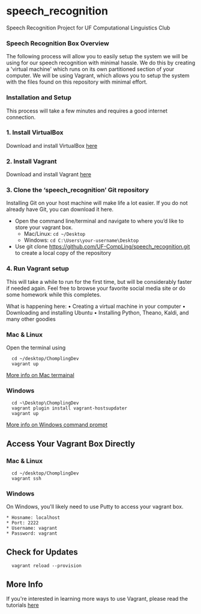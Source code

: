 # speech_recognition
Speech Recognition Project for UF Computational Linguistics Club

### Speech Recognition Box Overview

The following process will allow you to easily setup the system we will be using for our speech recognition with minimal hassle. We do this by creating a 'virtual machine' which runs on its own partitioned section of your computer. We will be using Vagrant, which allows you to setup the system with the files found on this repository with minimal effort.

### Installation and Setup

This process will take a few minutes and requires a good internet connection.

### 1. Install VirtualBox
Download and install VirtualBox [here](https://www.virtualbox.org/wiki/Downloads)

### 2. Install Vagrant

Download and install Vagrant [here](https://www.vagrantup.com/downloads.html)

### 3. Clone the ‘speech_recognition’ Git repository

Installing Git on your host machine will make life a lot easier. If you do not already have Git, you can download it here.

  * Open the command line/terminal and navigate to where you’d like to store your vagrant box.
       * Mac/Linux: ```cd ~/Desktop```
       * Windows: ```cd C:\Users\your-username\Desktop```
  * Use git clone https://github.com/UF-CompLing/speech_recognition.git to create a local copy of the repository

### 4. Run Vagrant setup

This will take a while to run for the first time, but will be considerably faster if needed again. Feel free to browse your favorite social media site or do some homework while this completes.

What is happening here:
    • Creating a virtual machine in your computer
    • Downloading and installing Ubuntu
    • Installing Python, Theano, Kaldi, and many other goodies

### Mac & Linux

Open the terminal using

```{bash}
  cd ~/desktop/ChomplingDev
  vagrant up
```

[More info on Mac termainal](http://blog.teamtreehouse.com/introduction-to-the-mac-os-x-command-line)

### Windows

```{cmd}
  cd ~\Desktop\ChomplingDev
  vagrant plugin install vagrant-hostsupdater
  vagrant up
```


[More info on Windows command prompt](http://www.bleepingcomputer.com/tutorials/windows-command-prompt-introduction/)

## Access Your Vagrant Box Directly 

### Mac & Linux

```{bash}
  cd ~/desktop/ChomplingDev
  vagrant ssh
```

### Windows

On Windows, you'll likely need to use Putty to access your vagrant box.

    * Hosname: localhost
    * Port: 2222
    * Username: vagrant
    * Password: vagrant

## Check for Updates

```{bash}
  vagrant reload --provision
```

## More Info

If you're interested in learning more ways to use Vagrant, please read the tutorials [here](https://www.vagrantup.com/docs/getting-started/)
